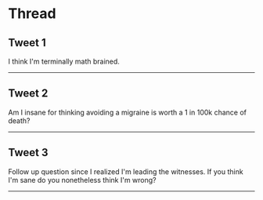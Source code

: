 # Thread

## Tweet 1

I think I'm terminally math brained.

---

## Tweet 2

Am I insane for thinking avoiding a migraine is worth a 1 in 100k chance of death?

---

## Tweet 3

Follow up question since I realized I'm leading the witnesses. If you think I'm sane do you nonetheless think I'm wrong?

---

